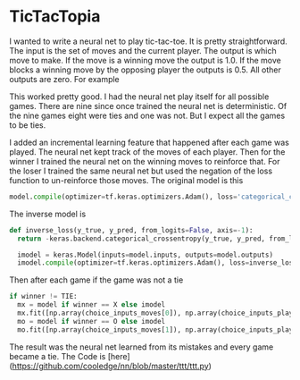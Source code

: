 # TicTacTopia

I wanted to write a neural net to play tic-tac-toe. It is pretty straightforward. The input is the set of moves and the current player. The output is which move to make. If the move is a winning move the output is 1.0. If the move blocks a winning move by the opposing player the outputs is 0.5. All other outputs are zero. For example


This worked pretty good. I had the neural net play itself for all possible games. There are nine since once trained the neural net is deterministic. Of the nine games eight were ties and one was not. But I expect all the games to be ties.


I added an incremental learning feature that happened after each game was played. The neural net kept track of the moves of each player. Then for the winner I trained the neural net on the winning moves to reinforce that. For the loser I trained the same neural net but used the negation of the loss function to un-reinforce those moves. The original model is this

```python
model.compile(optimizer=tf.keras.optimizers.Adam(), loss='categorical_crossentropy', metrics=['accuracy'])
```

The inverse model is

```python
def inverse_loss(y_true, y_pred, from_logits=False, axis=-1):
  return -keras.backend.categorical_crossentropy(y_true, y_pred, from_logits=from_logits, axis=axis)

  imodel = keras.Model(inputs=model.inputs, outputs=model.outputs)
  imodel.compile(optimizer=tf.keras.optimizers.Adam(), loss=inverse_loss, metrics=['accuracy'])
```

Then after each game if the game was not a tie

```python
if winner != TIE:
  mx = model if winner == X else imodel
  mx.fit([np.array(choice_inputs_moves[0]), np.array(choice_inputs_players[0])], np.array(choice_outputs[0]))
  mo = model if winner == O else imodel
  mo.fit([np.array(choice_inputs_moves[1]), np.array(choice_inputs_players[1])], np.array(choice_outputs[1]))
```

The result was the neural net learned from its mistakes and every game became a tie. The Code is [here] (https://github.com/cooledge/nn/blob/master/ttt/ttt.py)
